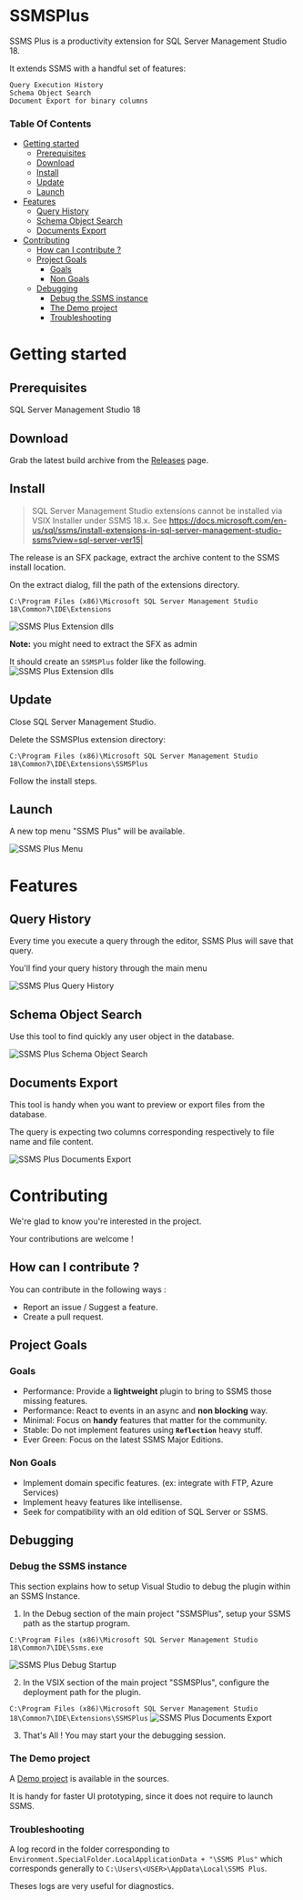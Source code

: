 # SSMSPlus
SSMS Plus is a productivity extension for SQL Server Management Studio 18.

It extends SSMS with a handful set of features:

    Query Execution History
    Schema Object Search
    Document Export for binary columns


### Table Of Contents

- [Getting started](#getting-started)
  * [Prerequisites](#prerequisites)
  * [Download](#download)
  * [Install](#install)
  * [Update](#update)
  * [Launch](#launch)
- [Features](#features)
  * [Query History](#query-history)
  * [Schema Object Search](#schema-object-search)
  * [Documents Export](#documents-export)
- [Contributing](#contributing)
  * [How can I contribute ?](#how-can-i-contribute--)
  * [Project Goals](#project-goals)
    + [Goals](#goals)
    + [Non Goals](#non-goals)
  * [Debugging](#debugging)
    + [Debug the SSMS instance](#debug-the-ssms-instance)
    + [The Demo project](#the-demo-project)
    + [Troubleshooting](#troubleshooting)


# Getting started
## Prerequisites
SQL Server Management Studio 18

## Download
Grab the latest build archive from the [Releases](https://github.com/akarzazi/SSMSPlus/releases) page.

## Install

> SQL Server Management Studio extensions cannot be installed via VSIX Installer under SSMS 18.x. See
> https://docs.microsoft.com/en-us/sql/ssms/install-extensions-in-sql-server-management-studio-ssms?view=sql-server-ver15|

The release is an SFX package, extract the archive content to the SSMS install location.

On the extract dialog, fill the path of the extensions directory.

`C:\Program Files (x86)\Microsoft SQL Server Management Studio 18\Common7\IDE\Extensions`

![SSMS Plus Extension dlls](docs/illustrations/install-sfx-extract.png?raw=true "SSMS Plus Extension dlls")

**Note:** you might need to extract the SFX as admin

It should create an `SSMSPlus` folder like the following.
![SSMS Plus Extension dlls](docs/illustrations/install-folder-screen.png?raw=true "SSMS Plus Extension dlls")

## Update

Close SQL Server Management Studio.

Delete the SSMSPlus extension directory:

`C:\Program Files (x86)\Microsoft SQL Server Management Studio 18\Common7\IDE\Extensions\SSMSPlus`

Follow the install steps.

## Launch
A new top menu "SSMS Plus" will be available.

![SSMS Plus Menu](docs/illustrations/menu-screen.png?raw=true "SSMS Plus Menu")

# Features

## Query History

Every time you execute a query through the editor, SSMS Plus will save that query.

You'll find your query history through the main menu

![SSMS Plus Query History](docs/illustrations/history-screen.png?raw=true "Query History")

## Schema Object Search

Use this tool to find quickly any user object in the database.

![SSMS Plus Schema Object Search](docs/illustrations/schema-search-screen.png?raw=true "Schema Object Search")

## Documents Export

This tool is handy when you want to preview or export files from the database.

The query is expecting two columns corresponding respectively to file name and file content.

![SSMS Plus Documents Export](docs/illustrations/document-export-screen.png?raw=true "Documents Export")

# Contributing

We're glad to know you're interested in the project.

Your contributions are welcome !

## How can I contribute ?

You can contribute in the following ways : 

* Report an issue / Suggest a feature.
* Create a pull request.

## Project Goals
### Goals
* Performance: Provide a **lightweight** plugin to bring to SSMS those missing features.
* Performance: React to events in an async and **non blocking** way.
* Minimal:  Focus on **handy** features that matter for the community.
* Stable: Do not implement features using **`Reflection`** heavy stuff.
* Ever Green: Focus on the latest SSMS Major Editions.

### Non Goals
* Implement domain specific features. (ex: integrate with FTP, Azure Services)
* Implement heavy features like intellisense.
* Seek for compatibility with an old edition of SQL Server or SSMS.


## Debugging

### Debug the SSMS instance

This section explains how to setup Visual Studio to debug the plugin within an SSMS Instance. 

1.  In the Debug section of the main project "SSMSPlus", setup your SSMS path as the startup program.

`C:\Program Files (x86)\Microsoft SQL Server Management Studio 18\Common7\IDE\Ssms.exe`

![SSMS Plus Debug Startup](docs/illustrations/debug-vs-startup.png?raw=true "Documents Export")

2.  In the VSIX section of the main project "SSMSPlus", configure the deployment path for the plugin. 

`C:\Program Files (x86)\Microsoft SQL Server Management Studio 18\Common7\IDE\Extensions\SSMSPlus`
![SSMS Plus Documents Export](docs/illustrations/debug-vs-copy-vsix.png?raw=true "Documents Export")

3. That's All ! You may start your the debugging session.

### The Demo project

A [Demo project](src/Demo) is available in the sources.

It is handy for faster UI prototyping, since it does not require to launch SSMS. 

### Troubleshooting

A log record in the folder corresponding to `Environment.SpecialFolder.LocalApplicationData + "\SSMS Plus"` which corresponds generally to `C:\Users\<USER>\AppData\Local\SSMS Plus`.

Theses logs are very useful for diagnostics.
